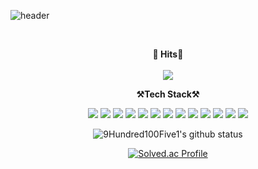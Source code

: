 ![header](https://capsule-render.vercel.app/api?type=waving&color=auto&height=300&section=header&text=Welcome!&fontSize=90&animation=fadeIn&fontAlignY=38&desc=This%20is%209Hundred100Five1's%20GitHub%20Profile&descAlignY=51&descAlign=62)

<br>

<p align="center">
    <Strong> 🎯 ️Hits🎯</Strong><br><br>
   <a href="https://hits.seeyoufarm.com"><img src="https://hits.seeyoufarm.com/api/count/incr/badge.svg?url=https%3A%2F%2Fgithub.com%2F9Hundred100Five1&count_bg=%23005FFF&title_bg=%23555555&icon=&icon_color=%23FFFFFF&title=hits&edge_flat=false"/></a>
<br>

<p align="center">
    <Strong>⚒️Tech Stack⚒️</Strong><br>
</p>

<p align="center" display="inline-block">
  <img src="https://img.shields.io/badge/Python-3776AB?style=for-the-badge&logo=Python&logoColor=white"> 
    <img src="https://img.shields.io/badge/CSS3-1572B6?style=for-the-badge&logo=CSS3&logoColor=white">
    <img src="https://img.shields.io/badge/HTML5-E34F26?style=for-the-badge&logo=HTML5&logoColor=white">
    <img src="https://img.shields.io/badge/mysql-4479A1?style=for-the-badge&logo=mysql&logoColor=white">
    <img src="https://img.shields.io/badge/AWS-232F3E?style=for-the-badge&logo=Amazon AWS&logoColor=white"> 
    <img src="https://img.shields.io/badge/Django-092E20?style=for-the-badge&logo=Django&logoColor=white">
    <img src="https://img.shields.io/badge/FastAPI-009688?style=for-the-badge&logo=FastAPI&logoColor=white">
    <img src="https://img.shields.io/badge/Flask-000000?style=for-the-badge&logo=Flask&logoColor=white">
    <img src="https://img.shields.io/badge/Gunicorn-499848?style=for-the-badge&logo=Gunicorn&logoColor=white">
    <img src="https://img.shields.io/badge/Linux-FCC624?style=for-the-badge&logo=Linux&logoColor=white">
    <img src="https://img.shields.io/badge/Travis CI-3EAAAF?style=for-the-badge&logo=Travis CI&logoColor=white">
    <img src="https://img.shields.io/badge/JavaScript-007396?style=for-the-badge&logo=JavaScript&logoColor=white">
    <img src="https://img.shields.io/badge/Docker-2496ED?style=for-the-badge&logo=Docker&logoColor=white">
    
    

<br>

<div align=center>

![9Hundred100Five1's github status](https://github-readme-stats.vercel.app/api?username=9Hundred100Five1&show_icons=true&bg_color=30,e96443,904e95&title_color=fff&text_color=fff)

[![Solved.ac Profile](http://mazassumnida.wtf/api/v2/generate_badge?boj=ohot2124)](https://solved.ac/ohot2124/)

